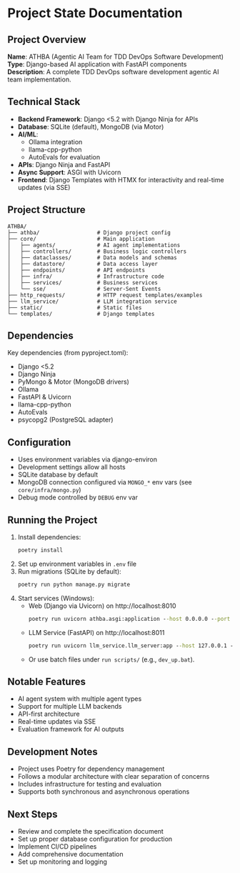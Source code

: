 # Project State Documentation

## Project Overview
**Name**: ATHBA (Agentic AI Team for TDD DevOps Software Development)  
**Type**: Django-based AI application with FastAPI components  
**Description**: A complete TDD DevOps software development agentic AI team implementation.

## Technical Stack
- **Backend Framework**: Django <5.2 with Django Ninja for APIs
- **Database**: SQLite (default), MongoDB (via Motor)
- **AI/ML**: 
  - Ollama integration
  - llama-cpp-python
  - AutoEvals for evaluation
- **APIs**: Django Ninja and FastAPI
- **Async Support**: ASGI with Uvicorn
- **Frontend**: Django Templates with HTMX for interactivity and real-time updates (via SSE)

## Project Structure
```
ATHBA/
├── athba/                  # Django project config
├── core/                   # Main application
│   ├── agents/             # AI agent implementations
│   ├── controllers/        # Business logic controllers
│   ├── dataclasses/        # Data models and schemas
│   ├── datastore/          # Data access layer
│   ├── endpoints/          # API endpoints
│   ├── infra/              # Infrastructure code
│   ├── services/           # Business services
│   └── sse/                # Server-Sent Events
├── http_requests/          # HTTP request templates/examples
├── llm_service/            # LLM integration service
├── static/                 # Static files
└── templates/              # Django templates
```

## Dependencies
Key dependencies (from pyproject.toml):
- Django <5.2
- Django Ninja
- PyMongo & Motor (MongoDB drivers)
- Ollama
- FastAPI & Uvicorn
- llama-cpp-python
- AutoEvals
- psycopg2 (PostgreSQL adapter)

## Configuration
- Uses environment variables via django-environ
- Development settings allow all hosts
- SQLite database by default
- MongoDB connection configured via `MONGO_*` env vars (see `core/infra/mongo.py`)
- Debug mode controlled by `DEBUG` env var

## Running the Project
1. Install dependencies:
   ```bat
   poetry install
   ```
2. Set up environment variables in `.env` file
3. Run migrations (SQLite by default):
   ```bat
   poetry run python manage.py migrate
   ```
4. Start services (Windows):
   - Web (Django via Uvicorn) on http://localhost:8010
     ```bat
     poetry run uvicorn athba.asgi:application --host 0.0.0.0 --port 8010 --reload
     ```
   - LLM Service (FastAPI) on http://localhost:8011
     ```bat
     poetry run uvicorn llm_service.llm_server:app --host 127.0.0.1 --port 8011 --reload
     ```
   - Or use batch files under `run scripts/` (e.g., `dev_up.bat`).

## Notable Features
- AI agent system with multiple agent types
- Support for multiple LLM backends
- API-first architecture
- Real-time updates via SSE
- Evaluation framework for AI outputs

## Development Notes
- Project uses Poetry for dependency management
- Follows a modular architecture with clear separation of concerns
- Includes infrastructure for testing and evaluation
- Supports both synchronous and asynchronous operations

## Next Steps
- Review and complete the specification document
- Set up proper database configuration for production
- Implement CI/CD pipelines
- Add comprehensive documentation
- Set up monitoring and logging
